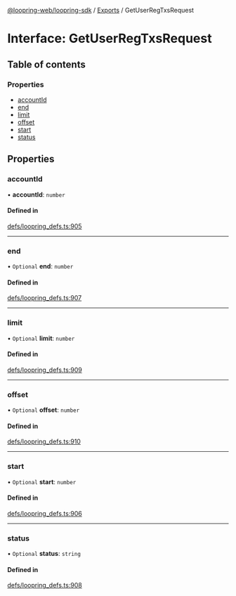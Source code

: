 [@loopring-web/loopring-sdk](../README.md) / [Exports](../modules.md) / GetUserRegTxsRequest

# Interface: GetUserRegTxsRequest

## Table of contents

### Properties

- [accountId](GetUserRegTxsRequest.md#accountid)
- [end](GetUserRegTxsRequest.md#end)
- [limit](GetUserRegTxsRequest.md#limit)
- [offset](GetUserRegTxsRequest.md#offset)
- [start](GetUserRegTxsRequest.md#start)
- [status](GetUserRegTxsRequest.md#status)

## Properties

### accountId

• **accountId**: `number`

#### Defined in

[defs/loopring_defs.ts:905](https://github.com/Loopring/loopring_sdk/blob/cd42b57/src/defs/loopring_defs.ts#L905)

___

### end

• `Optional` **end**: `number`

#### Defined in

[defs/loopring_defs.ts:907](https://github.com/Loopring/loopring_sdk/blob/cd42b57/src/defs/loopring_defs.ts#L907)

___

### limit

• `Optional` **limit**: `number`

#### Defined in

[defs/loopring_defs.ts:909](https://github.com/Loopring/loopring_sdk/blob/cd42b57/src/defs/loopring_defs.ts#L909)

___

### offset

• `Optional` **offset**: `number`

#### Defined in

[defs/loopring_defs.ts:910](https://github.com/Loopring/loopring_sdk/blob/cd42b57/src/defs/loopring_defs.ts#L910)

___

### start

• `Optional` **start**: `number`

#### Defined in

[defs/loopring_defs.ts:906](https://github.com/Loopring/loopring_sdk/blob/cd42b57/src/defs/loopring_defs.ts#L906)

___

### status

• `Optional` **status**: `string`

#### Defined in

[defs/loopring_defs.ts:908](https://github.com/Loopring/loopring_sdk/blob/cd42b57/src/defs/loopring_defs.ts#L908)
